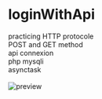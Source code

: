 # loginWithApi
practicing HTTP protocole <br/>
POST and GET method <br/>
api connexion <br/>
php mysqli <br/>
asynctask <br/>
<br/>
![preview](https://i.imgur.com/A0aNf8s.png)
